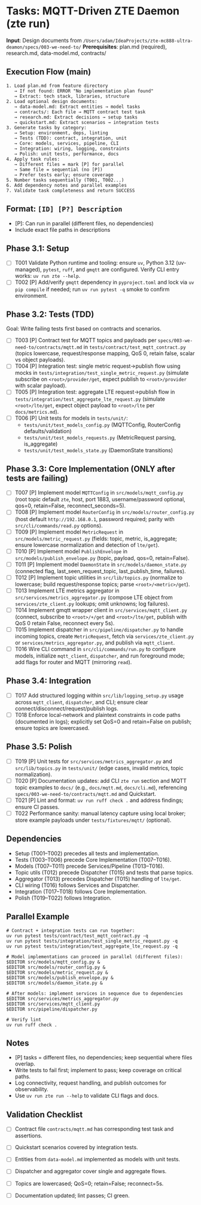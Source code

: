# Tasks: MQTT-Driven ZTE Daemon (zte run)

**Input**: Design documents from `/Users/adam/IdeaProjects/zte-mc888-ultra-deamon/specs/003-we-need-to/`
**Prerequisites**: plan.md (required), research.md, data-model.md, contracts/

## Execution Flow (main)
```
1. Load plan.md from feature directory
   → If not found: ERROR "No implementation plan found"
   → Extract: tech stack, libraries, structure
2. Load optional design documents:
   → data-model.md: Extract entities → model tasks
   → contracts/: Each file → MQTT contract test task
   → research.md: Extract decisions → setup tasks
   → quickstart.md: Extract scenarios → integration tests
3. Generate tasks by category:
   → Setup: environment, deps, linting
   → Tests (TDD): contract, integration, unit
   → Core: models, services, pipeline, CLI
   → Integration: wiring, logging, constraints
   → Polish: unit tests, performance, docs
4. Apply task rules:
   → Different files = mark [P] for parallel
   → Same file = sequential (no [P])
   → Prefer tests early; ensure coverage
5. Number tasks sequentially (T001, T002...)
6. Add dependency notes and parallel examples
7. Validate task completeness and return SUCCESS
```

## Format: `[ID] [P?] Description`
- [P]: Can run in parallel (different files, no dependencies)
- Include exact file paths in descriptions

## Phase 3.1: Setup
- [ ] T001 Validate Python runtime and tooling: ensure `uv`, Python 3.12 (uv-managed), `pytest`, `ruff`, and `gmqtt` are configured. Verify CLI entry works: `uv run zte --help`.
- [ ] T002 [P] Add/verify `gmqtt` dependency in `pyproject.toml` and lock via `uv pip compile` if needed; run `uv run pytest -q` smoke to confirm environment.

## Phase 3.2: Tests (TDD)
Goal: Write failing tests first based on contracts and scenarios.
- [ ] T003 [P] Contract test for MQTT topics and payloads per `specs/003-we-need-to/contracts/mqtt.md` in `tests/contract/test_mqtt_contract.py` (topics lowercase, request/response mapping, QoS 0, retain false, scalar vs object payloads).
- [ ] T004 [P] Integration test: single metric request→publish flow using mocks in `tests/integration/test_single_metric_request.py` (simulate subscribe on `<root>/provider/get`, expect publish to `<root>/provider` with scalar payload).
- [ ] T005 [P] Integration test: aggregate LTE request→publish flow in `tests/integration/test_aggregate_lte_request.py` (simulate `<root>/lte/get`, expect object payload to `<root>/lte` per `docs/metrics.md`).
- [ ] T006 [P] Unit tests for models in `tests/unit/`:
  - `tests/unit/test_models_config.py` (MQTTConfig, RouterConfig defaults/validation)
  - `tests/unit/test_models_requests.py` (MetricRequest parsing, is_aggregate)
  - `tests/unit/test_models_state.py` (DaemonState transitions)

## Phase 3.3: Core Implementation (ONLY after tests are failing)
- [ ] T007 [P] Implement model `MQTTConfig` in `src/models/mqtt_config.py` (root topic default `zte`, host, port 1883, username/password optional, qos=0, retain=False, reconnect_seconds=5).
- [ ] T008 [P] Implement model `RouterConfig` in `src/models/router_config.py` (host default `http://192.168.0.1`, password required; parity with `src/cli/commands/read.py` options).
- [ ] T009 [P] Implement model `MetricRequest` in `src/models/metric_request.py` (fields: topic, metric, is_aggregate; ensure lowercase normalization and detection of `lte/get`).
- [ ] T010 [P] Implement model `PublishEnvelope` in `src/models/publish_envelope.py` (topic, payload, qos=0, retain=False).
- [ ] T011 [P] Implement model `DaemonState` in `src/models/daemon_state.py` (connected flag, last_seen_request_topic, last_publish_time, failures).
- [ ] T012 [P] Implement topic utilities in `src/lib/topics.py` (normalize to lowercase; build request/response topics; parse `<root>/<metric>/get`).
- [ ] T013 Implement LTE metrics aggregator in `src/services/metrics_aggregator.py` (compose LTE object from `services/zte_client.py` lookups; omit unknowns; log failures).
- [ ] T014 Implement gmqtt wrapper client in `src/services/mqtt_client.py` (connect, subscribe to `<root>/+/get` and `<root>/lte/get`, publish with QoS 0 retain False, reconnect every 5s).
- [ ] T015 Implement dispatcher in `src/pipeline/dispatcher.py` to handle incoming topics, create `MetricRequest`, fetch via `services/zte_client.py` or `services/metrics_aggregator.py`, and publish via `mqtt_client`.
- [ ] T016 Wire CLI command in `src/cli/commands/run.py` to configure models, initialize `mqtt_client`, `dispatcher`, and run foreground mode; add flags for router and MQTT (mirroring `read`).

## Phase 3.4: Integration
- [ ] T017 Add structured logging within `src/lib/logging_setup.py` usage across `mqtt_client`, `dispatcher`, and CLI; ensure clear connect/disconnect/request/publish logs.
- [ ] T018 Enforce local-network and plaintext constraints in code paths (documented in logs); explicitly set QoS=0 and retain=False on publish; ensure topics are lowercased.

## Phase 3.5: Polish
- [ ] T019 [P] Unit tests for `src/services/metrics_aggregator.py` and `src/lib/topics.py` in `tests/unit/` (edge cases, invalid metrics, topic normalization).
- [ ] T020 [P] Documentation updates: add CLI `zte run` section and MQTT topic examples to `docs/` (e.g., `docs/mqtt.md`, `docs/cli.md`), referencing `specs/003-we-need-to/contracts/mqtt.md` and Quickstart.
- [ ] T021 [P] Lint and format: `uv run ruff check .` and address findings; ensure CI passes.
- [ ] T022 Performance sanity: manual latency capture using local broker; store example payloads under `tests/fixtures/mqtt/` (optional).

## Dependencies
- Setup (T001–T002) precedes all tests and implementation.
- Tests (T003–T006) precede Core Implementation (T007–T016).
- Models (T007–T011) precede Services/Pipeline (T013–T016).
- Topic utils (T012) precede Dispatcher (T015) and tests that parse topics.
- Aggregator (T013) precedes Dispatcher (T015) handling of `lte/get`.
- CLI wiring (T016) follows Services and Dispatcher.
- Integration (T017–T018) follows Core Implementation.
- Polish (T019–T022) follows Integration.

## Parallel Example
```
# Contract + integration tests can run together:
uv run pytest tests/contract/test_mqtt_contract.py -q
uv run pytest tests/integration/test_single_metric_request.py -q
uv run pytest tests/integration/test_aggregate_lte_request.py -q

# Model implementations can proceed in parallel (different files):
$EDITOR src/models/mqtt_config.py &
$EDITOR src/models/router_config.py &
$EDITOR src/models/metric_request.py &
$EDITOR src/models/publish_envelope.py &
$EDITOR src/models/daemon_state.py &

# After models: implement services in sequence due to dependencies
$EDITOR src/services/metrics_aggregator.py
$EDITOR src/services/mqtt_client.py
$EDITOR src/pipeline/dispatcher.py

# Verify lint
uv run ruff check .
```

## Notes
- [P] tasks = different files, no dependencies; keep sequential where files overlap.
- Write tests to fail first; implement to pass; keep coverage on critical paths.
- Log connectivity, request handling, and publish outcomes for observability.
- Use `uv run zte run --help` to validate CLI flags and docs.

## Validation Checklist
- [ ] Contract file `contracts/mqtt.md` has corresponding test task and assertions.
- [ ] Quickstart scenarios covered by integration tests.
- [ ] Entities from `data-model.md` implemented as models with unit tests.
- [ ] Dispatcher and aggregator cover single and aggregate flows.
- [ ] Topics are lowercased; QoS=0; retain=False; reconnect=5s.
- [ ] Documentation updated; lint passes; CI green.

